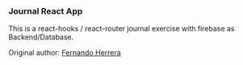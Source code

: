 ### Journal React App
This is a react-hooks / react-router journal exercise with firebase as Backend/Database.

Original author: [Fernando Herrera](https://fernando-herrera.com/#/home)